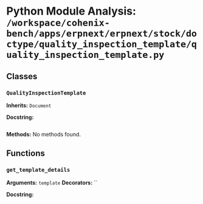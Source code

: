 # Python Module Analysis: `/workspace/cohenix-bench/apps/erpnext/erpnext/stock/doctype/quality_inspection_template/quality_inspection_template.py`

## Classes

### `QualityInspectionTemplate`
**Inherits:** `Document`


**Docstring:**
```

```

**Methods:**
No methods found.




## Functions

### `get_template_details`
**Arguments:** `template`
**Decorators:** ``

**Docstring:**
```

```

